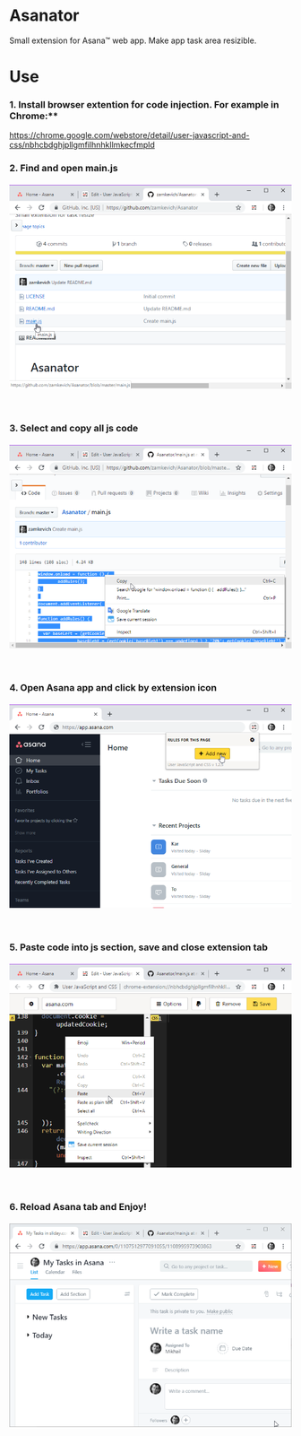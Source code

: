# Asanator
Small extension for Asana™ web app. Make app task area resizible. 

# Use

### 1. Install browser extention for code injection. For example in Chrome:**
https://chrome.google.com/webstore/detail/user-javascript-and-css/nbhcbdghjpllgmfilhnhkllmkecfmpld
  
### 2. Find and open main.js
 <img src="/chrome_IvmETrJpnO.png" alt="main.js location" title="repository main.js location" style="max-width:100%; margin-top:20px; margin-bottom:60px; display:block">

### 3. Select and copy all js code
 <img src="/chrome_xCIQojh3AU.png" alt="selected code" title="select code" style="max-width:100%; margin-top:20px; margin-bottom:60px; display:block">

### 4. Open Asana app and click by extension icon
 <img src="/chrome_2uv3hspPeL.png" alt="open chrome extention" title="open chrome extention" style="max-width:100%; margin-top:20px; margin-bottom:60px; display:block">

### 5. Paste code into js section, save and close extension tab
 <img src="/chrome_iY5XJACqKR.png" alt="pase code and save" title="pase code and save" style="max-width:100%; margin-top:20px; margin-bottom:60px; display:block">

### 6. Reload Asana tab and Enjoy!
 <img src="/XdvkNyltKr.gif" alt="asana resizible area" title="asana resizible area" style="max-width:100%; margin-top:20px; margin-bottom:60px; display:block">
